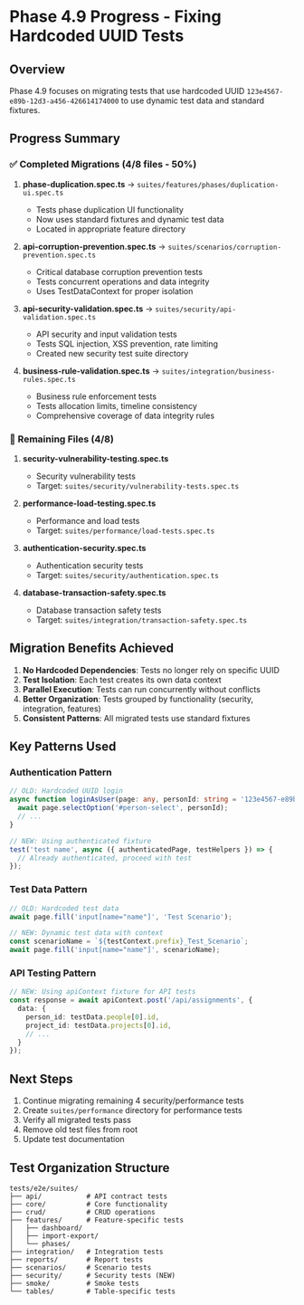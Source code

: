 # Phase 4.9 Progress - Fixing Hardcoded UUID Tests

## Overview
Phase 4.9 focuses on migrating tests that use hardcoded UUID `123e4567-e89b-12d3-a456-426614174000` to use dynamic test data and standard fixtures.

## Progress Summary

### ✅ Completed Migrations (4/8 files - 50%)

1. **phase-duplication.spec.ts** → `suites/features/phases/duplication-ui.spec.ts`
   - Tests phase duplication UI functionality
   - Now uses standard fixtures and dynamic test data
   - Located in appropriate feature directory

2. **api-corruption-prevention.spec.ts** → `suites/scenarios/corruption-prevention.spec.ts`
   - Critical database corruption prevention tests
   - Tests concurrent operations and data integrity
   - Uses TestDataContext for proper isolation

3. **api-security-validation.spec.ts** → `suites/security/api-validation.spec.ts`
   - API security and input validation tests
   - Tests SQL injection, XSS prevention, rate limiting
   - Created new security test suite directory

4. **business-rule-validation.spec.ts** → `suites/integration/business-rules.spec.ts`
   - Business rule enforcement tests
   - Tests allocation limits, timeline consistency
   - Comprehensive coverage of data integrity rules

### 🔄 Remaining Files (4/8)

1. **security-vulnerability-testing.spec.ts**
   - Security vulnerability tests
   - Target: `suites/security/vulnerability-tests.spec.ts`

2. **performance-load-testing.spec.ts**
   - Performance and load tests
   - Target: `suites/performance/load-tests.spec.ts`

3. **authentication-security.spec.ts**
   - Authentication security tests
   - Target: `suites/security/authentication.spec.ts`

4. **database-transaction-safety.spec.ts**
   - Database transaction safety tests
   - Target: `suites/integration/transaction-safety.spec.ts`

## Migration Benefits Achieved

1. **No Hardcoded Dependencies**: Tests no longer rely on specific UUID
2. **Test Isolation**: Each test creates its own data context
3. **Parallel Execution**: Tests can run concurrently without conflicts
4. **Better Organization**: Tests grouped by functionality (security, integration, features)
5. **Consistent Patterns**: All migrated tests use standard fixtures

## Key Patterns Used

### Authentication Pattern
```typescript
// OLD: Hardcoded UUID login
async function loginAsUser(page: any, personId: string = '123e4567-e89b-12d3-a456-426614174000') {
  await page.selectOption('#person-select', personId);
  // ...
}

// NEW: Using authenticated fixture
test('test name', async ({ authenticatedPage, testHelpers }) => {
  // Already authenticated, proceed with test
});
```

### Test Data Pattern
```typescript
// OLD: Hardcoded test data
await page.fill('input[name="name"]', 'Test Scenario');

// NEW: Dynamic test data with context
const scenarioName = `${testContext.prefix}_Test_Scenario`;
await page.fill('input[name="name"]', scenarioName);
```

### API Testing Pattern
```typescript
// NEW: Using apiContext fixture for API tests
const response = await apiContext.post('/api/assignments', {
  data: {
    person_id: testData.people[0].id,
    project_id: testData.projects[0].id,
    // ...
  }
});
```

## Next Steps

1. Continue migrating remaining 4 security/performance tests
2. Create `suites/performance` directory for performance tests
3. Verify all migrated tests pass
4. Remove old test files from root
5. Update test documentation

## Test Organization Structure

```
tests/e2e/suites/
├── api/           # API contract tests
├── core/          # Core functionality
├── crud/          # CRUD operations
├── features/      # Feature-specific tests
│   ├── dashboard/
│   ├── import-export/
│   └── phases/
├── integration/   # Integration tests
├── reports/       # Report tests
├── scenarios/     # Scenario tests
├── security/      # Security tests (NEW)
├── smoke/         # Smoke tests
└── tables/        # Table-specific tests
```